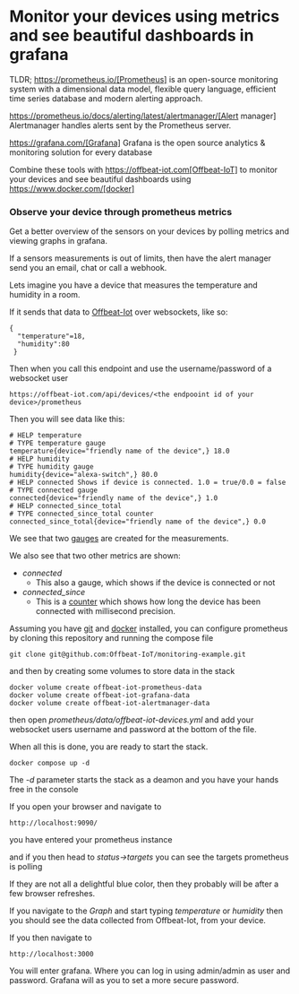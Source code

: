 # Monitor your devices using metrics and see beautiful dashboards in grafana

TLDR; https://prometheus.io/[Prometheus] is an open-source monitoring system with a dimensional data model, flexible query language, efficient time series database and modern alerting approach.

https://prometheus.io/docs/alerting/latest/alertmanager/[Alert manager] Alertmanager handles alerts sent by the Prometheus server.

https://grafana.com/[Grafana] Grafana is the open source analytics & monitoring solution for every database

Combine these tools with https://offbeat-iot.com[Offbeat-IoT] to monitor your devices and see beautiful dashboards using https://www.docker.com/[docker]



### Observe your device through prometheus metrics

Get a better overview of the sensors on your devices by polling metrics and viewing graphs in grafana.

If a sensors measurements is out of limits, then have the alert manager send you an email, chat or call a webhook.


Lets imagine you have a device that measures the temperature and humidity in a room.

If it sends that data to [Offbeat-Iot](https://offbeat-iot.com) over websockets, like so:

    {
      "temperature"=18,
      "humidity":80
     }

Then when you call this endpoint and use the username/password of a websocket user 

    https://offbeat-iot.com/api/devices/<the endpooint id of your device>/prometheus

Then you will see data like this:

    # HELP temperature 
    # TYPE temperature gauge
    temperature{device="friendly name of the device",} 18.0
    # HELP humidity
    # TYPE humidity gauge
    humidity{device="alexa-switch",} 80.0
    # HELP connected Shows if device is connected. 1.0 = true/0.0 = false
    # TYPE connected gauge
    connected{device="friendly name of the device",} 1.0
    # HELP connected_since_total 
    # TYPE connected_since_total counter
    connected_since_total{device="friendly name of the device",} 0.0


We see that two [gauges](https://prometheus.io/docs/concepts/metric_types/#gauge) are created for the measurements.

We also see that two other metrics are shown:
* *connected*
  * This also a gauge, which shows if the device is connected or not
* *connected_since*
  * This is a [counter](https://prometheus.io/docs/concepts/metric_types/#counter) which shows how long the device has been connected with millisecond precision. 

Assuming you have [git](https://git-scm.com/) and [docker](https://www.docker.com/) installed, you can configure prometheus by cloning this repository and running the compose file

    git clone git@github.com:Offbeat-IoT/monitoring-example.git

and then by creating some volumes to store data in the stack

    docker volume create offbeat-iot-prometheus-data
    docker volume create offbeat-iot-grafana-data
    docker volume create offbeat-iot-alertmanager-data

then open _prometheus/data/offbeat-iot-devices.yml_ and add your websocket users username and password at the bottom of the file.

When all this is done, you are ready to start the stack.

    docker compose up -d 

The _-d_ parameter starts the stack as a deamon and you have your hands free in the console

If you open your browser and navigate to

    http://localhost:9090/

you have entered your prometheus instance

and if you then head to _status->targets_ you can see the targets prometheus is polling

If they are not all a delightful blue color, then they probably will be after a few browser refreshes.

If you navigate to the *Graph* and start typing _temperature_ or _humidity_ then you should see the data collected from Offbeat-Iot, from your device.

If you then navigate to 

    http://localhost:3000

You will enter grafana. Where you can log in using admin/admin as user and password. Grafana will as you to set a more secure password.

